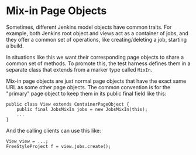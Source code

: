# Mix-in Page Objects
Sometimes, different Jenkins model objects have common traits.
For example, both Jenkins root object and views act as a container of jobs, and they offer a common set of operations, like creating/deleting a job,
starting a build.

In situations like this we want their corresponding page objects to share a common set of methods.
To promote this, the test harness defines them in a separate class that extends from a marker type called `MixIn`.

Mix-in page objects are just normal page objects that have the exact same URL as some other page objects.
The common convention is for the "primary" page object to keep them in its public final field like this:


    public class View extends ContainerPageObject {
        public final JobsMixIn jobs = new JobsMixIn(this);
        ...
    }

And the calling clients can use this like:

    View view = ...;
    FreeStyleProject f = view.jobs.create();


